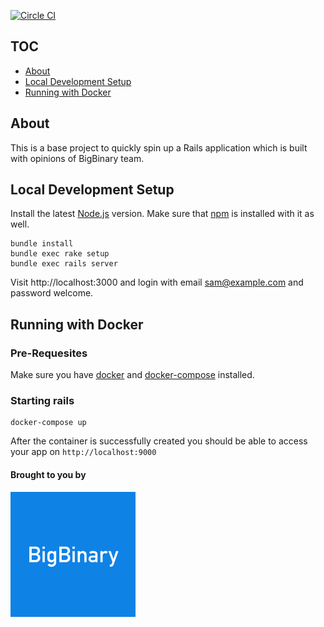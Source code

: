 [![Circle CI](https://circleci.com/gh/bigbinary/wheel.png?style=badge)](https://circleci.com/gh/bigbinary/wheel)

## TOC
* [About](#about)
* [Local Development Setup](#local-development-setup)
* [Running with Docker](#running-with-docker)

## About

This is a base project to quickly spin up a
Rails application which is built with
opinions of BigBinary team.

## Local Development Setup
Install the latest [Node.js](https://nodejs.org) version. Make sure that [npm](https://www.npmjs.com/) is installed with it as well.

```
bundle install
bundle exec rake setup
bundle exec rails server
```

Visit http://localhost:3000 and login with email sam@example.com and password welcome.

##  Running with Docker

### Pre-Requesites

Make sure you have [docker](https://docs.docker.com/engine/installation/) and [docker-compose](https://docs.docker.com/compose/install/) installed.

### Starting rails

```
docker-compose up
```

After the container is successfully created you should be able to access your app on `http://localhost:9000`


#### Brought to you by

<a href='http://BigBinary.com'><img src="https://github.com/bigbinary/bigbinary-assets/blob/press-assets/PNG/logo-light-square.png" width="200px"/></a>
